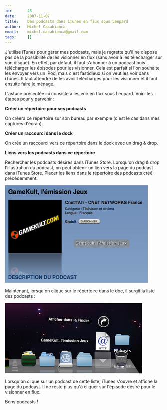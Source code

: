```yaml
---
id:       45
date:     2007-11-07
title:    Des podcasts dans iTunes en flux sous Leopard
author:   Michel Casabianca
email:    michel.casabianca@gmail.com
tags:     []
---
```


J'utilise iTunes pour gérer mes podcasts, mais je regrette qu'il ne dispose pas de la possibilité de les visionner en flux (sans avoir à les télécharger sur son disque). En effet, par défaut, il faut s'abonner à un podcast puis télécharger les épisodes pour les visionner. Cela est parfait si l'on souhaite les envoyer vers un iPod, mais c'est fastidieux si on veut les voir dans iTunes. Il faut attendre de les avoir téléchargés pour les visionner et il faut ensuite faire le ménage.

L'astuce présentée ici consiste à les voir en flux sous Leopard. Voici les étapes pour y parvenir :

 **Créer un répertoire pour ses podcasts**

On créera ce répertoire sur son bureau par exemple (c'est le cas dans mes captures d'écran).

 **Créer un raccourci dans le dock**

On crée un raccourci vers ce répertoire dans le dock avec un drag & drop.

 **Liens vers les podcasts dans ce répertoire**

Rechercher les podcasts désirés dans iTunes Store. Lorsqu'on drag & drop l'illustration du podcast, on peut obtenir un lien vers la page du podcast dans iTunes Store. Placer les liens dans le répertoire des podcasts créé précédemment.

![](lien-podcast.png)

Maintenant, lorsqu'on clique sur le répertoire dans le doc, il surgit la liste des podcasts :

![](liste-podcasts.png)

Lorsqu'on clique sur un podcast de cette liste, iTunes s'ouvre et affiche la page du podcast. Il ne reste plus qu'à cliquer sur l'épisode désiré pour le visionner en flux.

Bons podcasts !


